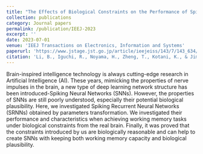 ```yaml
---
title: "The Effects of Biological Constraints on the Performance of Spiking Neural Networks"
collection: publications
category: Journal papers
permalink: /publication/IEEJ-2023
excerpt: ''
date: 2023-07-01
venue: 'IEEJ Transactions on Electronics, Information and Systems'
paperurl: 'https://www.jstage.jst.go.jp/article/ieejeiss/143/7/143_634/_article/-char/en'
citation: 'Li, B., Iguchi, R., Noyama, H., Zheng, T., Kotani, K., & Jimbo, Y. (2023). The effects of biological constraints on the performance of Spiking Neural Networks. IEEJ Transactions on Electronics, Information and Systems, 143(7), 634–640. https://doi.org/10.1541/ieejeiss.143.634'
---
```


Brain-inspired intelligence technology is always cutting-edge research in Artificial Intelligence (AI). These years, mimicking the properties of nerve impulses in the brain, a new type of deep learning network structure has been introduced-Spiking Neural Networks (SNNs). However, the properties of SNNs are still poorly understood, especially their potential biological plausibility. Here, we investigated Spiking Recurrent Neural Networks (SRNNs) obtained by parameters transformation. We investigated their performance and characteristics when achieving working memory tasks under biological constraints from the real brain. Finally, it was proved that the constraints introduced by us are biologically reasonable and can help to create SNNs with keeping both working memory capacity and biological plausibility.

